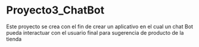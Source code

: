 # Proyecto3_ChatBot
Este proyecto se crea con el fin de crear un aplicativo en el cual un chat Bot pueda interactuar con el usuario final para sugerencia de producto de la tienda
